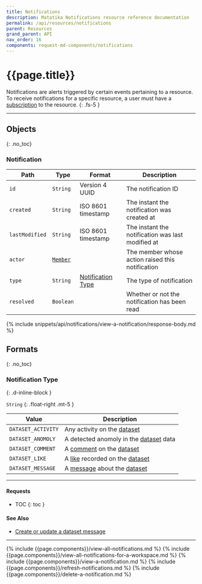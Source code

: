 ```yaml
---
title: Notifications
description: Matatika Notifications resource reference documentation
permalink: /api/resources/notifications
parent: Resources
grand_parent: API
nav_order: 16
components: request-md-components/notifications
---
```


# {{page.title}}

Notifications are alerts triggered by certain events pertaining to a resource. To receive notifications for a specific resource, a user must have a [subscription](subscriptions) to the resource.
{: .fs-5 }

---

## Objects
{: .no_toc}

### Notification

Path | Type | Format | Description
---- | ---- | ------ | -----------
`id` | `String` | Version 4 UUID | The notification ID
`created` | `String` | ISO 8601 timestamp | The instant the notification was created at
`lastModified` | `String` | ISO 8601 timestamp | The instant the notification was last modified at
`actor` | [`Member`](members#member) | | The member whose action raised this notification
`type` | `String` | [Notification Type](#notification-type) | The type of notification
`resolved` | `Boolean` | | Whether or not the notification has been read

{% include snippets/api/notifications/view-a-notification/response-body.md %}

## Formats
{: .no_toc}

### Notification Type
{: .d-inline-block }

`String`
{: .float-right .mt-5 }

Value | Description
----- | -----------
`DATASET_ACTIVITY` | Any activity on the [dataset](datasets#dataset)
`DATASET_ANOMOLY` | A detected anomoly in the [dataset](datasets#dataset) data
`DATASET_COMMENT` | A [comment](comments#comment) on the [dataset](datasets#dataset)
`DATASET_LIKE` | A [like](datasets#record-a-like-of-a-dataset) recorded on the [dataset](datasets#dataset)
`DATASET_MESSAGE` | A [message](datasets#dataset-message) about the [dataset](datasets#dataset)

---

#### Requests

- TOC
{: toc }

#### See Also

- [Create or update a dataset message](datasets#create-or-update-a-dataset-message)

---

{% include {{page.components}}/view-all-notifications.md %}
{% include {{page.components}}/view-all-notifications-for-a-workspace.md %}
{% include {{page.components}}/view-a-notification.md %}
{% include {{page.components}}/refresh-notifications.md %}
{% include {{page.components}}/delete-a-notification.md %}

